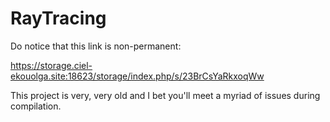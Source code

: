 # RayTracing
 Do notice that this link is non-permanent:

https://storage.ciel-ekouolga.site:18623/storage/index.php/s/23BrCsYaRkxoqWw

This project is very, very old and I bet you'll meet a myriad of issues during compilation. 
